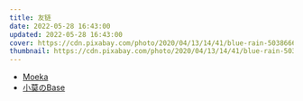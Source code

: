 ```yaml
---
title: 友链
date: 2022-05-28 16:43:00
updated: 2022-05-28 16:43:00
cover: https://cdn.pixabay.com/photo/2020/04/13/14/41/blue-rain-5038666_1280.jpg
thumbnail: https://cdn.pixabay.com/photo/2020/04/13/14/41/blue-rain-5038666_1280.jpg
---
```


- [Moeka](https://MoeClue.com/)
- [小莫のBase](https://mou.best)
